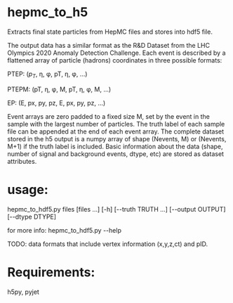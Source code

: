 # hepmc_to_h5
Extracts final state particles from HepMC files and stores into hdf5 file.

The output data has a similar format as the R&D Dataset from the LHC Olympics 2020 Anomaly Detection Challenge. Each event is described by a flattened array of particle (hadrons) coordinates in three possible formats:  

PTEP:  ($p_T$, η, φ, pT, η, φ, ...) 
  
PTEPM: (pT, η, φ, M, pT, η, φ, M, ...)
  
EP:    (E, px, py, pz, E, px, py, pz, ...)
 
Event arrays are zero padded to a fixed size M, set by the event in the sample with the largest number of particles. The truth label of each sample file can be appended at the end of each event array. The complete dataset stored in the h5 output is a numpy array of shape (Nevents, M) or (Nevents, M+1) if the truth label is included. Basic information about the data (shape, number of signal and background events, dtype, etc) are stored as dataset attributes. 

# usage:
hepmc_to_hdf5.py files [files ...] [-h] [--truth TRUTH ...] [--output OUTPUT] [--dtype DTYPE] 

for more info: hepmc_to_hdf5.py --help


TODO: data formats that include vertex information (x,y,z,ct) and pID. 

# Requirements: 
h5py, pyjet
